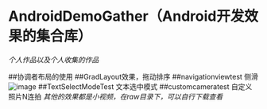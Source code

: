 # AndroidDemoGather（Android开发效果的集合库）
*个人作品以及个人收集的作品*

##协调者布局的使用
##GradLayout效果，拖动排序
##navigationviewtest 侧滑
![image](https://github.com/jiangrongtao/AndroidDemoGather/blob/master/AndroidDemoGather/raw/result.gif)
##TextSelectModeTest 文本选中模式
##customcameratest 自定义照片N连拍
*其他的效果都是小视频，在raw目录下，可以自行下载查看*
